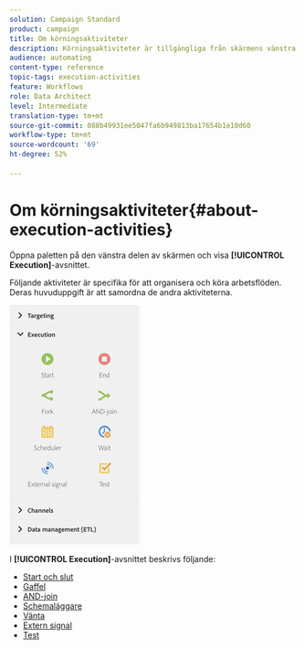 ```yaml
---
solution: Campaign Standard
product: campaign
title: Om körningsaktiviteter
description: Körningsaktiviteter är tillgängliga från skärmens vänstra sida.
audience: automating
content-type: reference
topic-tags: execution-activities
feature: Workflows
role: Data Architect
level: Intermediate
translation-type: tm+mt
source-git-commit: 088b49931ee5047fa6b949813ba17654b1e10d60
workflow-type: tm+mt
source-wordcount: '69'
ht-degree: 52%

---
```



# Om körningsaktiviteter{#about-execution-activities}

Öppna paletten på den vänstra delen av skärmen och visa **[!UICONTROL Execution]**-avsnittet.

Följande aktiviteter är specifika för att organisera och köra arbetsflöden. Deras huvuduppgift är att samordna de andra aktiviteterna.

![](assets/wkf_execution_activities.png)

I **[!UICONTROL Execution]**-avsnittet beskrivs följande:

* [Start och slut](../../automating/using/start-and-end.md)
* [Gaffel](../../automating/using/fork.md)
* [AND-join](../../automating/using/and-join.md)
* [Schemaläggare](../../automating/using/scheduler.md)
* [Vänta](../../automating/using/wait.md)
* [Extern signal](../../automating/using/external-signal.md)
* [Test](../../automating/using/test.md)

